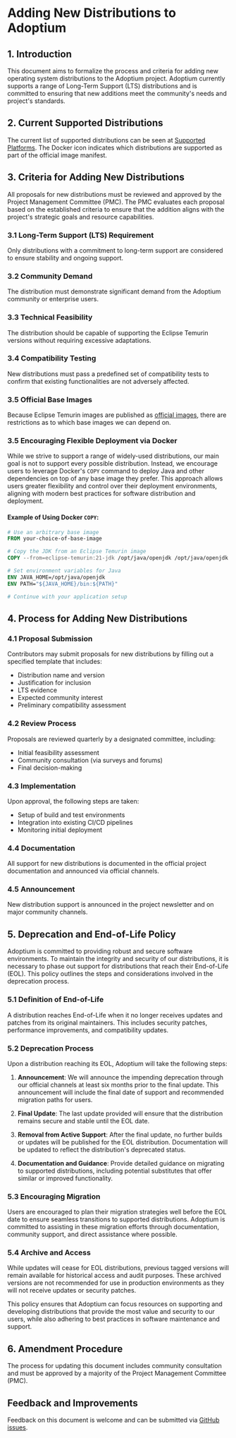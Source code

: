 # Adding New Distributions to Adoptium

## 1. Introduction

This document aims to formalize the process and criteria for adding new operating system distributions to the Adoptium project. Adoptium currently supports a range of Long-Term Support (LTS) distributions and is committed to ensuring that new additions meet the community's needs and project's standards.

## 2. Current Supported Distributions

The current list of supported distributions can be seen at [Supported Platforms](https://adoptium.net/supported-platforms/). The Docker icon indicates which distributions are supported as part of the official image manifest.

## 3. Criteria for Adding New Distributions

All proposals for new distributions must be reviewed and approved by the Project Management Committee (PMC). The PMC evaluates each proposal based on the established criteria to ensure that the addition aligns with the project's strategic goals and resource capabilities.

### 3.1 Long-Term Support (LTS) Requirement

Only distributions with a commitment to long-term support are considered to ensure stability and ongoing support.

### 3.2 Community Demand

The distribution must demonstrate significant demand from the Adoptium community or enterprise users.

### 3.3 Technical Feasibility

The distribution should be capable of supporting the Eclipse Temurin versions without requiring excessive adaptations.

### 3.4 Compatibility Testing

New distributions must pass a predefined set of compatibility tests to confirm that existing functionalities are not adversely affected.

### 3.5 Official Base Images

Because Eclipse Temurin images are published as [official images](https://docs.docker.com/trusted-content/official-images/), there are restrictions as to which base images we can depend on.

### 3.5 Encouraging Flexible Deployment via Docker

While we strive to support a range of widely-used distributions, our main goal is not to support every possible distribution. Instead, we encourage users to leverage Docker's `COPY` command to deploy Java and other dependencies on top of any base image they prefer. This approach allows users greater flexibility and control over their deployment environments, aligning with modern best practices for software distribution and deployment.

#### Example of Using Docker `COPY`:

```dockerfile
# Use an arbitrary base image
FROM your-choice-of-base-image

# Copy the JDK from an Eclipse Temurin image
COPY --from=eclipse-temurin:21-jdk /opt/java/openjdk /opt/java/openjdk

# Set environment variables for Java
ENV JAVA_HOME=/opt/java/openjdk
ENV PATH="${JAVA_HOME}/bin:${PATH}"

# Continue with your application setup
```

## 4. Process for Adding New Distributions

### 4.1 Proposal Submission

Contributors may submit proposals for new distributions by filling out a specified template that includes:
- Distribution name and version
- Justification for inclusion
- LTS evidence
- Expected community interest
- Preliminary compatibility assessment

### 4.2 Review Process

Proposals are reviewed quarterly by a designated committee, including:
- Initial feasibility assessment
- Community consultation (via surveys and forums)
- Final decision-making

### 4.3 Implementation

Upon approval, the following steps are taken:
- Setup of build and test environments
- Integration into existing CI/CD pipelines
- Monitoring initial deployment

### 4.4 Documentation

All support for new distributions is documented in the official project documentation and announced via official channels.

### 4.5 Announcement

New distribution support is announced in the project newsletter and on major community channels.

## 5. Deprecation and End-of-Life Policy

Adoptium is committed to providing robust and secure software environments. To maintain the integrity and security of our distributions, it is necessary to phase out support for distributions that reach their End-of-Life (EOL). This policy outlines the steps and considerations involved in the deprecation process.

### 5.1 Definition of End-of-Life

A distribution reaches End-of-Life when it no longer receives updates and patches from its original maintainers. This includes security patches, performance improvements, and compatibility updates.

### 5.2 Deprecation Process

Upon a distribution reaching its EOL, Adoptium will take the following steps:

1. **Announcement**: We will announce the impending deprecation through our official channels at least six months prior to the final update. This announcement will include the final date of support and recommended migration paths for users.

2. **Final Update**: The last update provided will ensure that the distribution remains secure and stable until the EOL date.

3. **Removal from Active Support**: After the final update, no further builds or updates will be published for the EOL distribution. Documentation will be updated to reflect the distribution's deprecated status.

4. **Documentation and Guidance**: Provide detailed guidance on migrating to supported distributions, including potential substitutes that offer similar or improved functionality.

### 5.3 Encouraging Migration

Users are encouraged to plan their migration strategies well before the EOL date to ensure seamless transitions to supported distributions. Adoptium is committed to assisting in these migration efforts through documentation, community support, and direct assistance where possible.

### 5.4 Archive and Access

While updates will cease for EOL distributions, previous tagged versions will remain available for historical access and audit purposes. These archived versions are not recommended for use in production environments as they will not receive updates or security patches.

This policy ensures that Adoptium can focus resources on supporting and developing distributions that provide the most value and security to our users, while also adhering to best practices in software maintenance and support.

## 6. Amendment Procedure

The process for updating this document includes community consultation and must be approved by a majority of the Project Management Committee (PMC).

## Feedback and Improvements

Feedback on this document is welcome and can be submitted via [GitHub issues](https://github.com/adoptium/containers/issues/new/choose).

